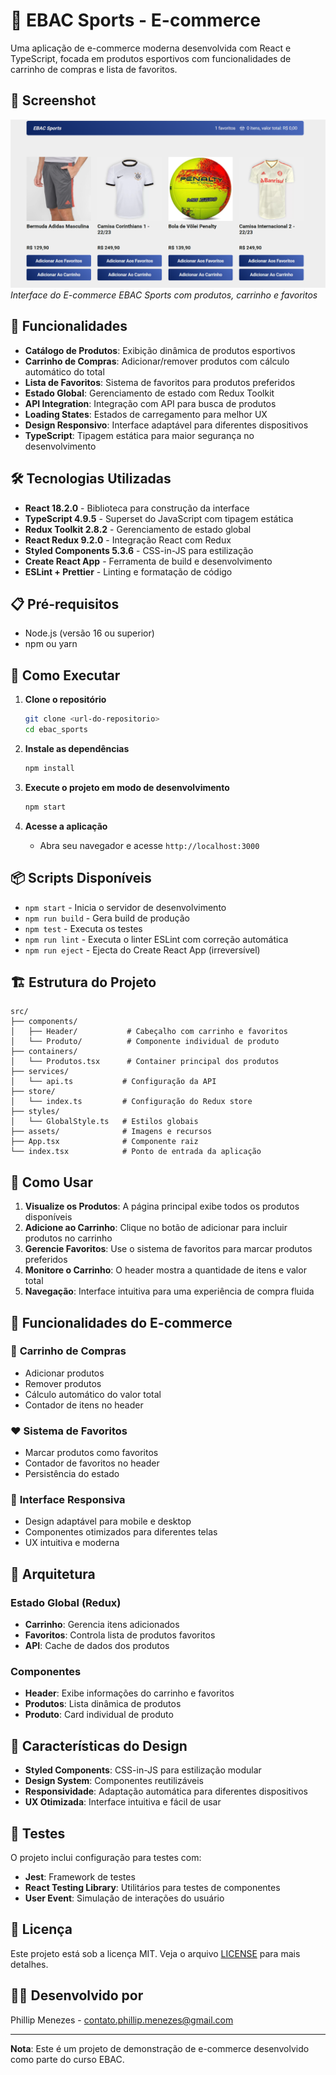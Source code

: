 # 🏪 EBAC Sports - E-commerce

Uma aplicação de e-commerce moderna desenvolvida com React e TypeScript, focada em produtos esportivos com funcionalidades de carrinho de compras e lista de favoritos.

## 📸 Screenshot

![Screenshot da Aplicação](https://raw.githubusercontent.com/Phillipml/ebac_sports/main/public/screenshot.png)
_Interface do E-commerce EBAC Sports com produtos, carrinho e favoritos_

## 🚀 Funcionalidades

- **Catálogo de Produtos**: Exibição dinâmica de produtos esportivos
- **Carrinho de Compras**: Adicionar/remover produtos com cálculo automático do total
- **Lista de Favoritos**: Sistema de favoritos para produtos preferidos
- **Estado Global**: Gerenciamento de estado com Redux Toolkit
- **API Integration**: Integração com API para busca de produtos
- **Loading States**: Estados de carregamento para melhor UX
- **Design Responsivo**: Interface adaptável para diferentes dispositivos
- **TypeScript**: Tipagem estática para maior segurança no desenvolvimento

## 🛠️ Tecnologias Utilizadas

- **React 18.2.0** - Biblioteca para construção da interface
- **TypeScript 4.9.5** - Superset do JavaScript com tipagem estática
- **Redux Toolkit 2.8.2** - Gerenciamento de estado global
- **React Redux 9.2.0** - Integração React com Redux
- **Styled Components 5.3.6** - CSS-in-JS para estilização
- **Create React App** - Ferramenta de build e desenvolvimento
- **ESLint + Prettier** - Linting e formatação de código

## 📋 Pré-requisitos

- Node.js (versão 16 ou superior)
- npm ou yarn

## 🚀 Como Executar

1. **Clone o repositório**

   ```bash
   git clone <url-do-repositorio>
   cd ebac_sports
   ```

2. **Instale as dependências**

   ```bash
   npm install
   ```

3. **Execute o projeto em modo de desenvolvimento**

   ```bash
   npm start
   ```

4. **Acesse a aplicação**
   - Abra seu navegador e acesse `http://localhost:3000`

## 📦 Scripts Disponíveis

- `npm start` - Inicia o servidor de desenvolvimento
- `npm run build` - Gera build de produção
- `npm test` - Executa os testes
- `npm run lint` - Executa o linter ESLint com correção automática
- `npm run eject` - Ejecta do Create React App (irreversível)

## 🏗️ Estrutura do Projeto

```
src/
├── components/
│   ├── Header/           # Cabeçalho com carrinho e favoritos
│   └── Produto/          # Componente individual de produto
├── containers/
│   └── Produtos.tsx      # Container principal dos produtos
├── services/
│   └── api.ts           # Configuração da API
├── store/
│   └── index.ts         # Configuração do Redux store
├── styles/
│   └── GlobalStyle.ts   # Estilos globais
├── assets/              # Imagens e recursos
├── App.tsx              # Componente raiz
└── index.tsx            # Ponto de entrada da aplicação
```

## 🎯 Como Usar

1. **Visualize os Produtos**: A página principal exibe todos os produtos disponíveis
2. **Adicione ao Carrinho**: Clique no botão de adicionar para incluir produtos no carrinho
3. **Gerencie Favoritos**: Use o sistema de favoritos para marcar produtos preferidos
4. **Monitore o Carrinho**: O header mostra a quantidade de itens e valor total
5. **Navegação**: Interface intuitiva para uma experiência de compra fluida

## 🏪 Funcionalidades do E-commerce

### 🛒 **Carrinho de Compras**

- Adicionar produtos
- Remover produtos
- Cálculo automático do valor total
- Contador de itens no header

### ❤️ **Sistema de Favoritos**

- Marcar produtos como favoritos
- Contador de favoritos no header
- Persistência do estado

### 📱 **Interface Responsiva**

- Design adaptável para mobile e desktop
- Componentes otimizados para diferentes telas
- UX intuitiva e moderna

## 🔧 Arquitetura

### **Estado Global (Redux)**

- **Carrinho**: Gerencia itens adicionados
- **Favoritos**: Controla lista de produtos favoritos
- **API**: Cache de dados dos produtos

### **Componentes**

- **Header**: Exibe informações do carrinho e favoritos
- **Produtos**: Lista dinâmica de produtos
- **Produto**: Card individual de produto

## 🎨 Características do Design

- **Styled Components**: CSS-in-JS para estilização modular
- **Design System**: Componentes reutilizáveis
- **Responsividade**: Adaptação automática para diferentes dispositivos
- **UX Otimizada**: Interface intuitiva e fácil de usar

## 🧪 Testes

O projeto inclui configuração para testes com:

- **Jest**: Framework de testes
- **React Testing Library**: Utilitários para testes de componentes
- **User Event**: Simulação de interações do usuário

## 📝 Licença

Este projeto está sob a licença MIT. Veja o arquivo [LICENSE](LICENSE) para mais detalhes.

## 👨‍💻 Desenvolvido por

Phillip Menezes - contato.phillip.menezes@gmail.com

---

**Nota**: Este é um projeto de demonstração de e-commerce desenvolvido como parte do curso EBAC.
